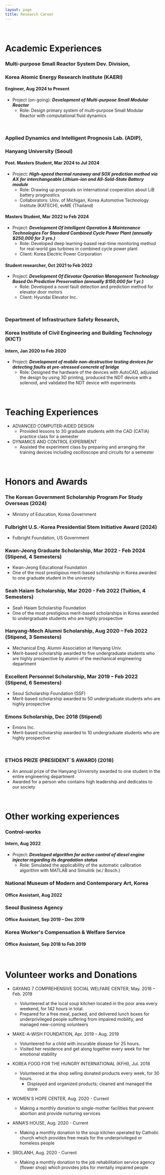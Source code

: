 ```yaml
---
layout: page
title: Research Career
---
```


<br/>

# Academic Experiences

### Multi-purpose Small Reactor System Dev. Division,
### Korea Atomic Energy Research Institute (KAERI)
#### Engineer, Aug 2024 to Present

* Project (on-going): _**Development of Multi-purpose Small Modular Reactor**_
  * Role: Design primary system of multi-purpose Small Modular Reactor with computational fluid dynamics

<br/>

### Applied Dynamics and Intelligent Prognosis Lab. (ADIP),
### Hanyang University (Seoul)
#### Post. Masters Student, Mar 2024 to Jul 2024

* Project: _**High-speed thermal runaway and SOX prediction method via AX for interchangeable Lithium-ion and All-Sold-State Battery module**_
  * Role: Drawing up proposals on international cooperation about LiB battery prognostics
  * Collaborators: Univ. of Michigan, Korea Automotive Technology Institute (KATECH), evME (Thailand)

#### Masters Student, Mar 2022 to Feb 2024

* Project: _**Development Of Intelligent Operation & Maintenance Technologies For Standard Combined Cycle Power Plant (annually $250,000 for 3 yrs.)**_
  * Role: Developed deep learning-based real-time monitoring method for real-world gas turbines in combined cycle power plant
  * Client: Korea Electric Power Corporation

#### Student researcher, Oct 2021 to Feb 2022

* Project: _**Development Of Elevator Operation Management Technology Based On Predictive Preservation (annually $150,000 for 1 yr.)**_
  * Role: Developed a novel fault detection and prediction method for elevator door motors
  * Client: Hyundai Elevator Inc.

<br/>

### Department of Infrastructure Safety Research,
### Korea Institute of Civil Engineering and Building Technology (KICT)
#### Intern, Jan 2020 to Feb 2020

* Project: _**Development of mobile non-destructive testing devices for detecting faults at pre-stressed concrete of bridge**_
  * Role: Designed the hardware of the devices with AutoCAD, adjusted the design by using 3D printing, produced the NDT device with a solenoid, and validated the NDT device with experiments

<br/>

# Teaching Experiences

* ADVANCED COMPUTER-AIDED DESIGN
  * Provided lessons to 30 graduate students with the CAD (CATIA) practice class for a semester
* DYNAMICS AND CONTROL EXPERIMENT
  * Assisted the experiment class by preparing and arranging the training devices including oscilloscope and circuits for a semester

<br/>

# Honors and Awards

### The Korean Government Scholarship Program For Study Overseas (2024)
  * Ministry of Education, Korea Government
### Fulbright U.S.-Korea Presidential Stem Initiative Award	(2024)
  * Fulbright Foundation, US Government
### Kwan-Jeong Graduate Scholarship,	Mar 2022 - Feb 2024 (Stipend, 4 Semesters)
  * Kwan-Jeong Educational Foundation
  * One of the most prestigious merit-based scholarship in Korea awarded to one graduate student in the university
### Seah Haiam Scholarship, Mar 2020 - Feb 2022 (Tuition, 4 Semesters)
  * Seah Haiam Scholarship Foundation
  * One of the most prestigious merit-based scholarships in Korea awarded to undergraduate students who are highly prospective
### Hanyang-Mech Alumni Scholarship, Aug 2020 – Feb 2022 (Stipend, 3 Semesters)
  * Mechanical Eng. Alumni Association at Hanyang Univ.
  * Merit-based scholarship awarded to five undergraduate students who are highly prospective by alumni of the mechanical engineering department
### Excellent Personnel Scholarship, Mar 2019 – Feb 2022 (Stipend, 6 Semesters)
  * Seoul Scholarship Foundation (SSF)
  * Merit-based scholarship awarded to 50 undergraduate students who are highly prospective
### Emons Scholarship, Dec 2018 (Stipend)
  * Emons Inc.
  * Merit-based scholarship awarded to 10 undergraduate students who are highly prospective

<br/>

### ETHOS PRIZE (PRESIDENT`S AWARD)	(2018)
  * An annual prize of the Hanyang University awarded to one student in the entire engineering department
  *	Awarded for a person who contains high leadership and dedicates to our society

<br/>

# Other working experiences

### Control-works
#### Intern, Aug 2022

* Project: _**Developed algorithm for active control of diesel engine injector regarding its degradation status**_
  * Role: Simulated the applicability of the automatic calibration algorithm with MATLAB and Simulink (w./ Bosch.)

### National Museum of Modern and Contemporary Art, Korea
#### Office Assistant, Aug 2022

### Seoul Business Agency
#### Office Assistant, Sep 2019 – Dec 2019

### Korea Worker's Compensation & Welfare Service
#### Office Assistant, Sep 2018 to Feb 2019

<br/>

# Volunteer works and Donations
* GAYANG 7 COMPREHENSIVE SOCIAL WELFARE CENTER,	 May. 2018 – Feb. 2019
  *	Volunteered at the local soup kitchen located in the poor area every weekend, for 142 hours in total.
  *	Prepared for a free meal, packed, and delivered lunch boxes for underprivileged people suffering from impaired mobility, and managed new-coming volunteers

* MAKE-A-WISH FOUNDATION,	 Apr. 2019 – Aug. 2019
  *	Volunteered for a child with incurable disease for 25 hours.
  *	Visited her residence and get along together every week for her emotional stability

* KOREA FOOD FOR THE HUNGRY INTERNATIONAL (KFHI), 	Jul. 2018
  *	Volunteered at the shop selling donated products every week, for 30 hours.
 	* Displayed and organized products; cleaned and managed the store

* WOMEN`S HOPE CENTER, 	Aug. 2020 - Current
  *	Making a monthly donation to single-mother facilities that prevent abortion and provide nurturing services

* ANNA’S HOUSE, 	Aug. 2020 - Current
  *	Making a monthly donation to the soup kitchen operated by Catholic church which provides free meals for the underprivileged or homeless people

* SROLANH, 	Aug. 2020 - Current
 	* Making a monthly donation to the job rehabilitation service agency (flower shop) which provides jobs for mentally impaired people

